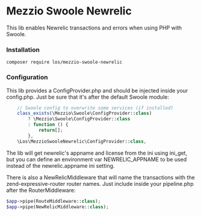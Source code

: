 # Mezzio Swoole Newrelic

This lib enables Newrelic transactions and errors when using PHP with Swoole.

### Installation

```
composer require los/mezzio-swoole-newrelic
```

### Configuration

This lib provides a ConfigProvider.php and should be injected inside your config.php. 
Just be sure that it's after the default Swoole module:

```php
    // Swoole config to overwrite some services (if installed)
    class_exists(\Mezzio\Swoole\ConfigProvider::class)
        ? \Mezzio\Swoole\ConfigProvider::class
        : function () {
            return[];
        },
    \Los\MezzioSwooleNewrelic\ConfigProvider::class,
```

The lib will get newrelic's appname and license from the ini using ini_get, 
but you can define an environment var NEWRELIC_APPNAME to be used 
instead of the newrelic.appname ini setting.

There is also a NewRelicMiddleware that will name the transactions with the zend-expressive-router router names. Just include inside your pipeline.php after the RouterMiddleware:
```php
$app->pipe(RouteMiddleware::class);
$app->pipe(NewRelicMiddleware::class);
```
